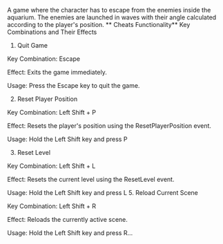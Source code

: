 A game where the character has to escape from the enemies inside the aquarium. The enemies are launched in waves with their angle calculated according to the player's position.
**
Cheats Functionality**
Key Combinations and Their Effects

1. Quit Game

Key Combination: Escape

Effect: Exits the game immediately.

Usage: Press the Escape key to quit the game.

2. Reset Player Position

Key Combination: Left Shift + P

Effect: Resets the player's position using the ResetPlayerPosition event.

Usage: Hold the Left Shift key and press P

3. Reset Level

Key Combination: Left Shift + L

Effect: Resets the current level using the ResetLevel event.

Usage: Hold the Left Shift key and press L
5. Reload Current Scene

Key Combination: Left Shift + R

Effect: Reloads the currently active scene.

Usage: Hold the Left Shift key and press R...
